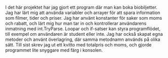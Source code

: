 I det här projektet har jag gjort ett program där man kan boka biobiljetter. Jag har lärt mig att använda variabler och arrayer för att spara information som filmer, tider och priser.
Jag har använt konstanter för saker som moms och rabatt, och lärt mig hur man tar in och kontrollerar användarens inmatning med int.TryParse.
Loopar och if-satser kan styra programflödet, till exempel om användaren är student eller inte. Jag har också skapat egna metoder och använt överlagring, där samma metodnamn används på olika sätt.  Till sist skrev jag ut ett kvitto med totalpris och moms, och gjorde programmet lite snyggare med färg i konsolen.
